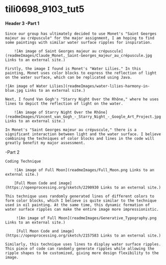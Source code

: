 # tili0698_9103_tut5

#### Header 3 -Part 1  

    Since our group has ultimately decided to use Monet's "Saint Georges majeur au crépuscule" for the major assignment, I am hoping to find some paintings with similar water surface ripples for inspiration. 
    
        ![An image of Saint Georges majeur au crépuscule](readmeImages/Claude_Monet,_Saint-Georges_majeur_au_crépuscule.jpg Links to an external site.) 

    Firstly, the image I found is Monet's "Water Lilies." In this painting, Monet uses color blocks to express the reflection of light on the water surface, which can be replicated using Java.

    ![An image of Water Lilies](readmeImages/water-lilies-harmony-in-blue.jpg Links to an external site.)

    Next, I found Van Gogh's "Starry Night Over the Rhône," where he uses lines to depict the reflection of light on the water.

        ![An image of Starry Night Over the Rhône](readmeImages/Vincent_van_Gogh_-_Starry_Night_-_Google_Art_Project.jpg Links to an external site.)   

    In Monet's "Saint Georges majeur au crépuscule," there is a significant interaction between light and the water surface. I believe combining the techniques of color blocks and lines in the code will greatly benefit my major assessment.

-Part 2 

    Coding Technique

        ![An image of Full Moon](readmeImages/Full_Moon.png Links to an external site.)   

        [Full Moon Code and image](https://openprocessing.org/sketch/2290930 Links to an external site.)

    This technique uses randomly generated lines of different colors to form color blocks, which I believe is quite similar to the technique used in oil painting. At the same time, this dynamic formation of water surface ripples can make the entire image more impressionistic.

         ![An image of Full Moon](readmeImages/Generative_Typography.png Links to an external site.) 

         [Full Moon Code and image](https://openprocessing.org/sketch/2157583 Links to an external site.)
    
    Similarly, this technique uses lines to display water surface ripples. This piece of code can randomly generate ripples while allowing the ripple shapes to be customized, giving more design flexibility to the image.

    

